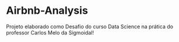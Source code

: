 # Airbnb-Analysis

Projeto elaborado como Desafio do curso Data Science na prática do professor Carlos Melo da Sigmoidal!

